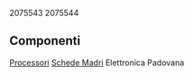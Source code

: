 2075543
2075544
## Componenti
[Processori](componenti/processori.md)
[Schede Madri](componenti/schede_madri.md)
Elettronica Padovana
